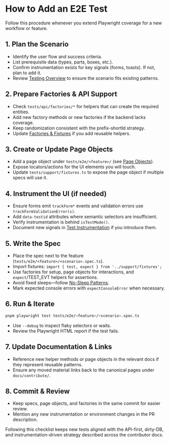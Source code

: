# How to Add an E2E Test

Follow this procedure whenever you extend Playwright coverage for a new workflow or feature.

## 1. Plan the Scenario

- Identify the user flow and success criteria.
- List prerequisite data (types, parts, boxes, etc.).
- Confirm instrumentation exists for key signals (forms, toasts). If not, plan to add it.
- Review [Testing Overview](../testing/) to ensure the scenario fits existing patterns.

## 2. Prepare Factories & API Support

- Check `tests/api/factories/*` for helpers that can create the required entities.
- Add new factory methods or new factories if the backend lacks coverage.
- Keep randomization consistent with the prefix-shortId strategy.
- Update [Factories & Fixtures](../testing/factories_and_fixtures.md) if you add reusable helpers.

## 3. Create or Update Page Objects

- Add a page object under `tests/e2e/<feature>/` (see [Page Objects](../testing/page_objects.md)).
- Expose locators/actions for the UI elements you will touch.
- Update `tests/support/fixtures.ts` to expose the page object if multiple specs will use it.

## 4. Instrument the UI (if needed)

- Ensure forms emit `trackForm*` events and validation errors use `trackFormValidationError(s)`.
- Add `data-testid` attributes where semantic selectors are insufficient.
- Verify instrumentation is behind `isTestMode()`.
- Document new signals in [Test Instrumentation](../architecture/test_instrumentation.md) if you introduce them.

## 5. Write the Spec

- Place the spec next to the feature (`tests/e2e/<feature>/<scenario>.spec.ts`).
- Import fixtures: `import { test, expect } from '../support/fixtures';`
- Use factories for setup, page objects for interactions, and `expect`/TEST_EVT helpers for assertions.
- Avoid fixed sleeps—follow [No-Sleep Patterns](../testing/no_sleep_patterns.md).
- Mark expected console errors with `expectConsoleError` when necessary.

## 6. Run & Iterate

```bash
pnpm playwright test tests/e2e/<feature>/<scenario>.spec.ts
```

- Use `--debug` to inspect flaky selectors or waits.
- Review the Playwright HTML report if the test fails.

## 7. Update Documentation & Links

- Reference new helper methods or page objects in the relevant docs if they represent reusable patterns.
- Ensure any moved material links back to the canonical pages under `docs/contribute/`.

## 8. Commit & Review

- Keep specs, page objects, and factories in the same commit for easier review.
- Mention any new instrumentation or environment changes in the PR description.

Following this checklist keeps new tests aligned with the API-first, dirty-DB, and instrumentation-driven strategy described across the contributor docs.
